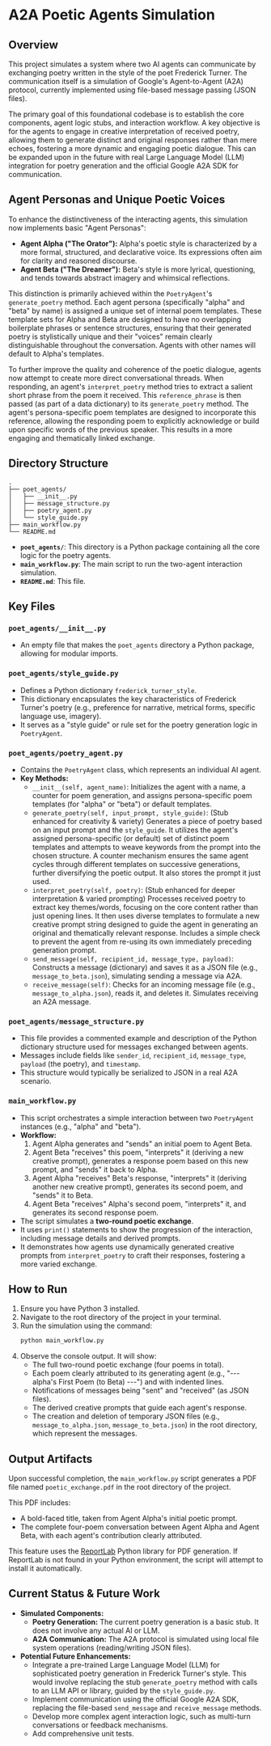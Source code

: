 # A2A Poetic Agents Simulation

## Overview

This project simulates a system where two AI agents can communicate by exchanging poetry written in the style of the poet Frederick Turner. The communication itself is a simulation of Google's Agent-to-Agent (A2A) protocol, currently implemented using file-based message passing (JSON files).

The primary goal of this foundational codebase is to establish the core components, agent logic stubs, and interaction workflow. A key objective is for the agents to engage in creative interpretation of received poetry, allowing them to generate distinct and original responses rather than mere echoes, fostering a more dynamic and engaging poetic dialogue. This can be expanded upon in the future with real Large Language Model (LLM) integration for poetry generation and the official Google A2A SDK for communication.

## Agent Personas and Unique Poetic Voices

To enhance the distinctiveness of the interacting agents, this simulation now implements basic "Agent Personas":

-   **Agent Alpha ("The Orator"):** Alpha's poetic style is characterized by a more formal, structured, and declarative voice. Its expressions often aim for clarity and reasoned discourse.
-   **Agent Beta ("The Dreamer"):** Beta's style is more lyrical, questioning, and tends towards abstract imagery and whimsical reflections.

This distinction is primarily achieved within the `PoetryAgent`'s `generate_poetry` method. Each agent persona (specifically "alpha" and "beta" by name) is assigned a unique set of internal poem templates. These template sets for Alpha and Beta are designed to have no overlapping boilerplate phrases or sentence structures, ensuring that their generated poetry is stylistically unique and their "voices" remain clearly distinguishable throughout the conversation. Agents with other names will default to Alpha's templates.

To further improve the quality and coherence of the poetic dialogue, agents now attempt to create more direct conversational threads. When responding, an agent's `interpret_poetry` method tries to extract a salient short phrase from the poem it received. This `reference_phrase` is then passed (as part of a data dictionary) to its `generate_poetry` method. The agent's persona-specific poem templates are designed to incorporate this reference, allowing the responding poem to explicitly acknowledge or build upon specific words of the previous speaker. This results in a more engaging and thematically linked exchange.

## Directory Structure

```
.
├── poet_agents/
│   ├── __init__.py
│   ├── message_structure.py
│   ├── poetry_agent.py
│   └── style_guide.py
├── main_workflow.py
└── README.md
```

- **`poet_agents/`**: This directory is a Python package containing all the core logic for the poetry agents.
- **`main_workflow.py`**: The main script to run the two-agent interaction simulation.
- **`README.md`**: This file.

## Key Files

### `poet_agents/__init__.py`
- An empty file that makes the `poet_agents` directory a Python package, allowing for modular imports.

### `poet_agents/style_guide.py`
- Defines a Python dictionary `frederick_turner_style`.
- This dictionary encapsulates the key characteristics of Frederick Turner's poetry (e.g., preference for narrative, metrical forms, specific language use, imagery).
- It serves as a "style guide" or rule set for the poetry generation logic in `PoetryAgent`.

### `poet_agents/poetry_agent.py`
- Contains the `PoetryAgent` class, which represents an individual AI agent.
- **Key Methods:**
    - `__init__(self, agent_name)`: Initializes the agent with a name, a counter for poem generation, and assigns persona-specific poem templates (for "alpha" or "beta") or default templates.
    - `generate_poetry(self, input_prompt, style_guide)`: (Stub enhanced for creativity & variety) Generates a piece of poetry based on an input prompt and the `style_guide`. It utilizes the agent's assigned persona-specific (or default) set of distinct poem templates and attempts to weave keywords from the prompt into the chosen structure. A counter mechanism ensures the same agent cycles through different templates on successive generations, further diversifying the poetic output. It also stores the prompt it just used.
    - `interpret_poetry(self, poetry)`: (Stub enhanced for deeper interpretation & varied prompting) Processes received poetry to extract key themes/words, focusing on the core content rather than just opening lines. It then uses diverse templates to formulate a new creative prompt string designed to guide the agent in generating an original and thematically relevant response. Includes a simple check to prevent the agent from re-using its own immediately preceding generation prompt.
    - `send_message(self, recipient_id, message_type, payload)`: Constructs a message (dictionary) and saves it as a JSON file (e.g., `message_to_beta.json`), simulating sending a message via A2A.
    - `receive_message(self)`: Checks for an incoming message file (e.g., `message_to_alpha.json`), reads it, and deletes it. Simulates receiving an A2A message.

### `poet_agents/message_structure.py`
- This file provides a commented example and description of the Python dictionary structure used for messages exchanged between agents.
- Messages include fields like `sender_id`, `recipient_id`, `message_type`, `payload` (the poetry), and `timestamp`.
- This structure would typically be serialized to JSON in a real A2A scenario.

### `main_workflow.py`
- This script orchestrates a simple interaction between two `PoetryAgent` instances (e.g., "alpha" and "beta").
- **Workflow:**
    1. Agent Alpha generates and "sends" an initial poem to Agent Beta.
    2. Agent Beta "receives" this poem, "interprets" it (deriving a new creative prompt), generates a response poem based on this new prompt, and "sends" it back to Alpha.
    3. Agent Alpha "receives" Beta's response, "interprets" it (deriving another new creative prompt), generates its second poem, and "sends" it to Beta.
    4. Agent Beta "receives" Alpha's second poem, "interprets" it, and generates its second response poem.
- The script simulates a **two-round poetic exchange**.
- It uses `print()` statements to show the progression of the interaction, including message details and derived prompts.
- It demonstrates how agents use dynamically generated creative prompts from `interpret_poetry` to craft their responses, fostering a more varied exchange.

## How to Run

1.  Ensure you have Python 3 installed.
2.  Navigate to the root directory of the project in your terminal.
3.  Run the simulation using the command:
    ```bash
    python main_workflow.py
    ```
4.  Observe the console output. It will show:
    - The full two-round poetic exchange (four poems in total).
    - Each poem clearly attributed to its generating agent (e.g., "--- alpha's First Poem (to Beta) ---") and with indented lines.
    - Notifications of messages being "sent" and "received" (as JSON files).
    - The derived creative prompts that guide each agent's response.
    - The creation and deletion of temporary JSON files (e.g., `message_to_alpha.json`, `message_to_beta.json`) in the root directory, which represent the messages.

## Output Artifacts

Upon successful completion, the `main_workflow.py` script generates a PDF file named `poetic_exchange.pdf` in the root directory of the project.

This PDF includes:
- A bold-faced title, taken from Agent Alpha's initial poetic prompt.
- The complete four-poem conversation between Agent Alpha and Agent Beta, with each agent's contribution clearly attributed.

This feature uses the [ReportLab](https://www.reportlab.com/opensource/) Python library for PDF generation. If ReportLab is not found in your Python environment, the script will attempt to install it automatically.

## Current Status & Future Work

- **Simulated Components:**
    - **Poetry Generation:** The current poetry generation is a basic stub. It does not involve any actual AI or LLM.
    - **A2A Communication:** The A2A protocol is simulated using local file system operations (reading/writing JSON files).
- **Potential Future Enhancements:**
    - Integrate a pre-trained Large Language Model (LLM) for sophisticated poetry generation in Frederick Turner's style. This would involve replacing the stub `generate_poetry` method with calls to an LLM API or library, guided by the `style_guide.py`.
    - Implement communication using the official Google A2A SDK, replacing the file-based `send_message` and `receive_message` methods.
    - Develop more complex agent interaction logic, such as multi-turn conversations or feedback mechanisms.
    - Add comprehensive unit tests.
